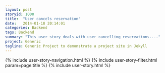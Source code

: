 ```yaml
---
layout: post
storyid: 1000
title:  "User cancels reservation"
date:   2014-01-18 20:14:01
categories: Backend
tags: Backend
summary: "This user story deals with user cancelling reservations...."
project: Generic
tagline: Generic Project to demonstrate a project site in Jekyll
---
```


{% include user-story-navigation.html %}
{% include user-story-filter.html param=page.title %}
{% include user-story.html %}
